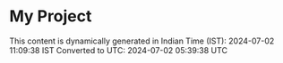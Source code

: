 # My Project

This content is dynamically generated in Indian Time (IST): 2024-07-02 11:09:38 IST
Converted to UTC: 2024-07-02 05:39:38 UTC
